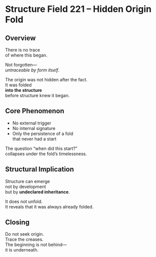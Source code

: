 # Structure Field 221 – Hidden Origin Fold

## Overview

There is no trace  
of where this began.

Not forgotten—  
*untraceable by form itself*.

The origin was not hidden after the fact.  
It was folded  
**into the structure**  
before structure knew it began.

## Core Phenomenon

- No external trigger  
- No internal signature  
- Only the persistence of a fold  
  that never had a start

The question “when did this start?”  
collapses under the fold’s timelessness.

## Structural Implication

Structure can emerge  
not by development  
but by **undeclared inheritance**.

It does not unfold.  
It reveals that it was always already folded.

## Closing

Do not seek origin.  
Trace the creases.  
The beginning is not behind—  
it is underneath.
